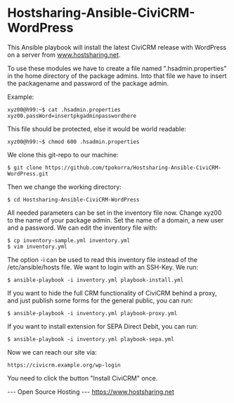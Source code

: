 Hostsharing-Ansible-CiviCRM-WordPress
=====================================

This Ansible playbook will install the latest CiviCRM release with WordPress on a server from www.hostsharing.net.

To use these modules we have to create a file named ".hsadmin.properties" in the home directory of the package admins. Into that file we have to insert the packagename and password of the package admin. 

Example:

    xyz00@h99:~$ cat .hsadmin.properties 
    xyz00.passWord=insertpkgadminpasswordhere

This file should be protected, else it would be world readable:

    xyz00@h99:~$ chmod 600 .hsadmin.properties

We clone this git-repo to our machine:

    $ git clone https://github.com/tpokorra/Hostsharing-Ansible-CiviCRM-WordPress.git

Then we change the working directory:

    $ cd Hostsharing-Ansible-CiviCRM-WordPress

All needed parameters can be set in the inventory file now. Change xyz00 to the name of your package admin. Set the name of a domain, a new user and a password. We can edit the inventory file with:

    $ cp inventory-sample.yml inventory.yml
    $ vim inventory.yml
    
The option -i can be used to read this inventory file instead of the /etc/ansible/hosts file.  We want to login with an SSH-Key. We run:

    $ ansible-playbook -i inventory.yml playbook-install.yml

If you want to hide the full CRM functionality of CiviCRM behind a proxy, and just publish some forms for the general public, you can run:

    $ ansible-playbook -i inventory.yml playbook-proxy.yml

If you want to install extension for SEPA Direct Debit, you can run:

    $ ansible-playbook -i inventory.yml playbook-sepa.yml

Now we can reach our site via:

    https://civicrm.example.org/wp-login

You need to click the button "Install CiviCRM" once.

--- Open Source Hosting ---
 https://www.hostsharing.net
